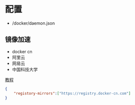 # 配置

* /docker/daemon.json

## 镜像加速

* docker cn
* 阿里云
* 网易云
* 中国科技大学

[教程](https://www.runoob.com/docker/centos-docker-install.html)

```json
{
    "registory-mirrors":["https://registry.docker-cn.com"]
}
```